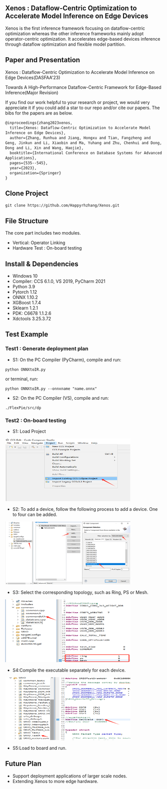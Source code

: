 ## Xenos : Dataflow-Centric Optimization to Accelerate Model Inference on Edge Devices
Xenos is the first inference framework focusing on dataflow-centric optimization whereas the other inference frameworks mainly adopt operator-centric optimization. It accelerates edge-based devices inference through dataflow optimization and flexible model partition.
## Paper and Presentation
Xenos : Dataflow-Centric Optimization to  Accelerate Model Inference on Edge Devices(DASFAA'23)

Towards A High-Performance Dataflow-Centric Framework for Edge-Based Inference(Major Revision)

If you find our work helpful to your research or project, we would very appreciate it if you could add a star to our repo and/or cite our papers. The bibs for the papers are as below.
```
@inproceedings{zhang2023xenos,
  title={Xenos: Dataflow-Centric Optimization to Accelerate Model Inference on Edge Devices},
  author={Zhang, Runhua and Jiang, Hongxu and Tian, Fangzheng and Geng, Jinkun and Li, Xiaobin and Ma, Yuhang and Zhu, Chenhui and Dong, Dong and Li, Xin and Wang, Haojie},
  booktitle={International Conference on Database Systems for Advanced Applications},
  pages={535--545},
  year={2023},
  organization={Springer}
}
```
## Clone Project
```
git clone https://github.com/Happyrhzhang/Xenos.git
```

## File Structure
The core part includes two modules.
- Vertical: Operator Linking
- Hardware Test : On-board testing

## Install & Dependencies
- Windows 10
- Compiler: CCS 6.1.0, VS 2019, PyCharm 2021
- Python 3.9
- Pytorch 1.12
- ONNX 1.10.2
- XGBoost 1.7.4
- Sklearn 1.2.1 
- PDK: C6678 1.1.2.6
- Xdctools 3.25.3.72

## Test Example

### Test1 : Generate deployment plan 
- S1: On the PC Compiler (PyCharm), compile and run:
```
python ONNXtoIR.py
```
or terminal, run:
```
python ONNXtoIR.py --onnxname "name.onnx"
```
- S2: On the PC Compiler (VS), compile and run:
```
./FlexPie/src/dp
```
### Test2 : On-board testing 
- S1: Load Project
<div align="left">
  <img src="https://github.com/Happyrhzhang/FlexPie/blob/main/Fig/2-1.jpg" width="400" height="200">
</div>

- S2: To add a device, follow the following process to add a device. One to four can be added.
<div align="left">
  <img src="https://github.com/Happyrhzhang/FlexPie/blob/main/Fig/2-2.jpg" width="400" height="200">
</div>

- S3: Select the corresponding topology, such as Ring, PS or Mesh.
<div align="left">
  <img src="https://github.com/Happyrhzhang/FlexPie/blob/main/Fig/2-3.jpg" width="400" height="200">
</div>

- S4:Compile the executable separately for each device.
<div align="left">
  <img src="https://github.com/Happyrhzhang/FlexPie/blob/main/Fig/2-4.jpg" width="400" height="200">
</div>

- S5:Load to board and run.

## Future Plan
- Support deployment applications of larger scale nodes.
- Extending Xenos to more edge hardware.
